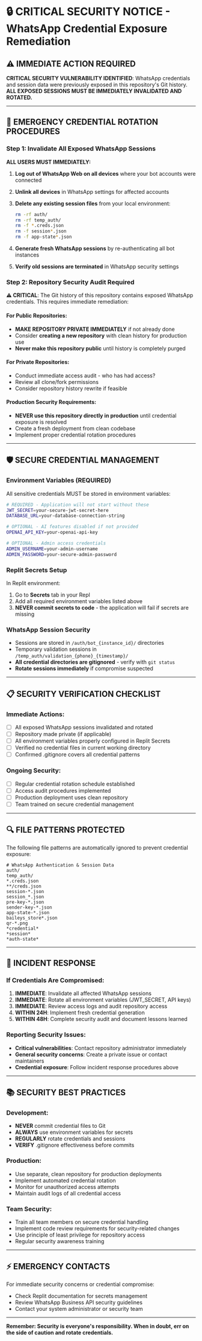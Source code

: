 # 🔒 CRITICAL SECURITY NOTICE - WhatsApp Credential Exposure Remediation

## ⚠️ IMMEDIATE ACTION REQUIRED

**CRITICAL SECURITY VULNERABILITY IDENTIFIED**: WhatsApp credentials and session data were previously exposed in this repository's Git history. **ALL EXPOSED SESSIONS MUST BE IMMEDIATELY INVALIDATED AND ROTATED.**

---

## 🚨 EMERGENCY CREDENTIAL ROTATION PROCEDURES

### Step 1: Invalidate All Exposed WhatsApp Sessions

**ALL USERS MUST IMMEDIATELY:**

1. **Log out of WhatsApp Web on all devices** where your bot accounts were connected
2. **Unlink all devices** in WhatsApp settings for affected accounts
3. **Delete any existing session files** from your local environment:
   ```bash
   rm -rf auth/
   rm -rf temp_auth/
   rm -f *.creds.json
   rm -f session*.json
   rm -f app-state*.json
   ```

4. **Generate fresh WhatsApp sessions** by re-authenticating all bot instances
5. **Verify old sessions are terminated** in WhatsApp security settings

### Step 2: Repository Security Audit Required

**⚠️ CRITICAL**: The Git history of this repository contains exposed WhatsApp credentials. This requires immediate remediation:

#### For Public Repositories:
- **MAKE REPOSITORY PRIVATE IMMEDIATELY** if not already done
- Consider **creating a new repository** with clean history for production use
- **Never make this repository public** until history is completely purged

#### For Private Repositories:
- Conduct immediate access audit - who has had access?
- Review all clone/fork permissions
- Consider repository history rewrite if feasible

#### Production Security Requirements:
- **NEVER use this repository directly in production** until credential exposure is resolved
- Create a fresh deployment from clean codebase
- Implement proper credential rotation procedures

---

## 🛡️ SECURE CREDENTIAL MANAGEMENT

### Environment Variables (REQUIRED)

All sensitive credentials MUST be stored in environment variables:

```bash
# REQUIRED - Application will not start without these
JWT_SECRET=your-secure-jwt-secret-here
DATABASE_URL=your-database-connection-string

# OPTIONAL - AI features disabled if not provided
OPENAI_API_KEY=your-openai-api-key

# OPTIONAL - Admin access credentials
ADMIN_USERNAME=your-admin-username
ADMIN_PASSWORD=your-secure-admin-password
```

### Replit Secrets Setup

In Replit environment:
1. Go to **Secrets** tab in your Repl
2. Add all required environment variables listed above
3. **NEVER commit secrets to code** - the application will fail if secrets are missing

### WhatsApp Session Security

- Sessions are stored in `/auth/bot_{instance_id}/` directories
- Temporary validation sessions in `/temp_auth/validation_{phone}_{timestamp}/`
- **All credential directories are gitignored** - verify with `git status`
- **Rotate sessions immediately** if compromise suspected

---

## 📋 SECURITY VERIFICATION CHECKLIST

### Immediate Actions:
- [ ] All exposed WhatsApp sessions invalidated and rotated
- [ ] Repository made private (if applicable)
- [ ] All environment variables properly configured in Replit Secrets
- [ ] Verified no credential files in current working directory
- [ ] Confirmed .gitignore covers all credential patterns

### Ongoing Security:
- [ ] Regular credential rotation schedule established
- [ ] Access audit procedures implemented
- [ ] Production deployment uses clean repository
- [ ] Team trained on secure credential management

---

## 🔍 FILE PATTERNS PROTECTED

The following file patterns are automatically ignored to prevent credential exposure:

```
# WhatsApp Authentication & Session Data
auth/
temp_auth/
*.creds.json
**/creds.json
session-*.json
session_*.json
pre-key-*.json
sender-key-*.json
app-state-*.json
baileys_store*.json
qr-*.png
*credential*
*session*
*auth-state*
```

---

## 🚨 INCIDENT RESPONSE

### If Credentials Are Compromised:

1. **IMMEDIATE**: Invalidate all affected WhatsApp sessions
2. **IMMEDIATE**: Rotate all environment variables (JWT_SECRET, API keys)
3. **IMMEDIATE**: Review access logs and audit repository access
4. **WITHIN 24H**: Implement fresh credential generation
5. **WITHIN 48H**: Complete security audit and document lessons learned

### Reporting Security Issues:

- **Critical vulnerabilities**: Contact repository administrator immediately
- **General security concerns**: Create a private issue or contact maintainers
- **Credential exposure**: Follow incident response procedures above

---

## 📚 SECURITY BEST PRACTICES

### Development:
- **NEVER** commit credential files to Git
- **ALWAYS** use environment variables for secrets
- **REGULARLY** rotate credentials and sessions
- **VERIFY** .gitignore effectiveness before commits

### Production:
- Use separate, clean repository for production deployments
- Implement automated credential rotation
- Monitor for unauthorized access attempts
- Maintain audit logs of all credential access

### Team Security:
- Train all team members on secure credential handling
- Implement code review requirements for security-related changes
- Use principle of least privilege for repository access
- Regular security awareness training

---

## ⚡ EMERGENCY CONTACTS

For immediate security concerns or credential compromise:
- Check Replit documentation for secrets management
- Review WhatsApp Business API security guidelines
- Contact your system administrator or security team

---

**Remember: Security is everyone's responsibility. When in doubt, err on the side of caution and rotate credentials.**